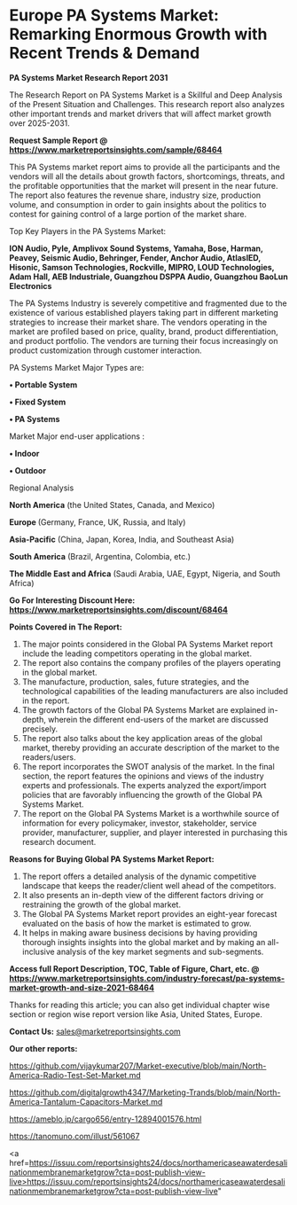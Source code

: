 # Europe PA Systems Market: Remarking Enormous Growth with Recent Trends & Demand

<strong>PA Systems Market Research Report 2031</strong>

The Research Report on PA Systems Market is a Skillful and Deep Analysis of the Present Situation and Challenges. This research report also analyzes other important trends and market drivers that will affect market growth over 2025-2031.

<strong>Request Sample Report @ <a href=https://www.marketreportsinsights.com/sample/68464>https://www.marketreportsinsights.com/sample/68464</a></strong>

This PA Systems market report aims to provide all the participants and the vendors will all the details about growth factors, shortcomings, threats, and the profitable opportunities that the market will present in the near future. The report also features the revenue share, industry size, production volume, and consumption in order to gain insights about the politics to contest for gaining control of a large portion of the market share.

Top Key Players in the PA Systems Market:

<strong>ION Audio, Pyle, Amplivox Sound Systems, Yamaha, Bose, Harman, Peavey, Seismic Audio, Behringer, Fender, Anchor Audio, AtlasIED, Hisonic, Samson Technologies, Rockville, MIPRO, LOUD Technologies, Adam Hall, AEB Industriale, Guangzhou DSPPA Audio, Guangzhou BaoLun Electronics</strong>

The PA Systems Industry is severely competitive and fragmented due to the existence of various established players taking part in different marketing strategies to increase their market share. The vendors operating in the market are profiled based on price, quality, brand, product differentiation, and product portfolio. The vendors are turning their focus increasingly on product customization through customer interaction.

PA Systems Market Major Types are:

<strong>• Portable System

• Fixed System

• PA Systems</strong>

Market Major end-user applications :

<strong>• Indoor

• Outdoor</strong>

Regional Analysis

</u><strong><b>North America</b></strong> (the United States, Canada, and Mexico)

<strong><b>Europe </b></strong>(Germany, France, UK, Russia, and Italy)

<strong><b>Asia-Pacific</b></strong> (China, Japan, Korea, India, and Southeast Asia)

<strong><b>South America</b></strong> (Brazil, Argentina, Colombia, etc.)

<strong><b>The Middle East and Africa</b></strong> (Saudi Arabia, UAE, Egypt, Nigeria, and South Africa)

<strong>Go For Interesting Discount Here: <a href=https://www.marketreportsinsights.com/discount/68464>https://www.marketreportsinsights.com/discount/68464</a></strong>

<strong>Points Covered in The Report:</strong>
<ol>
  <li>The major points considered in the Global PA Systems Market report include the leading competitors operating in the global market.</li>
  <li>The report also contains the company profiles of the players operating in the global market.</li>
  <li>The manufacture, production, sales, future strategies, and the technological capabilities of the leading manufacturers are also included in the report.</li>
  <li>The growth factors of the Global PA Systems Market are explained in-depth, wherein the different end-users of the market are discussed precisely.</li>
  <li>The report also talks about the key application areas of the global market, thereby providing an accurate description of the market to the readers/users.</li>
  <li>The report incorporates the SWOT analysis of the market. In the final section, the report features the opinions and views of the industry experts and professionals. The experts analyzed the export/import policies that are favorably influencing the growth of the Global PA Systems Market.</li>
  <li>The report on the Global PA Systems Market is a worthwhile source of information for every policymaker, investor, stakeholder, service provider, manufacturer, supplier, and player interested in purchasing this research document.</li>
</ol>
<strong>Reasons for Buying Global PA Systems Market Report:</strong>

<ol>
  <li>The report offers a detailed analysis of the dynamic competitive landscape that keeps the reader/client well ahead of the competitors.</li>
  <li>It also presents an in-depth view of the different factors driving or restraining the growth of the global market.</li>
  <li>The Global PA Systems Market report provides an eight-year forecast evaluated on the basis of how the market is estimated to grow.</li>
  <li>It helps in making aware business decisions by having providing thorough insights insights into the global market and by making an all-inclusive analysis of the key market segments and sub-segments.</li>
</ol>
<strong>Access full Report Description, TOC, Table of Figure, Chart, etc. @ <a href=https://www.marketreportsinsights.com/industry-forecast/pa-systems-market-growth-and-size-2021-68464>https://www.marketreportsinsights.com/industry-forecast/pa-systems-market-growth-and-size-2021-68464</a></strong>


Thanks for reading this article; you can also get individual chapter wise section or region wise report version like Asia, United States, Europe.

<strong>Contact Us:</strong>
sales@marketreportsinsights.com

<strong>Our other reports:</strong>

<a href=https://github.com/vijaykumar207/Market-executive/blob/main/North-America-Radio-Test-Set-Market.md>https://github.com/vijaykumar207/Market-executive/blob/main/North-America-Radio-Test-Set-Market.md</a>

<a href=https://github.com/digitalgrowth4347/Marketing-Trands/blob/main/North-America-Tantalum-Capacitors-Market.md>https://github.com/digitalgrowth4347/Marketing-Trands/blob/main/North-America-Tantalum-Capacitors-Market.md</a>

<a href=https://ameblo.jp/cargo656/entry-12894001576.html>https://ameblo.jp/cargo656/entry-12894001576.html</a>

<a href=https://tanomuno.com/illust/561067>https://tanomuno.com/illust/561067</a>

<a href=https://issuu.com/reportsinsights24/docs/northamericaseawaterdesalinationmembranemarketgrow?cta=post-publish-view-live>https://issuu.com/reportsinsights24/docs/northamericaseawaterdesalinationmembranemarketgrow?cta=post-publish-view-live</a>"
